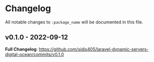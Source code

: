 # Changelog

All notable changes to `:package_name` will be documented in this file.

## v0.1.0 - 2022-09-12

**Full Changelog**: https://github.com/sidis405/laravel-dynamic-servers-digital-ocean/commits/v0.1.0
